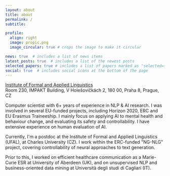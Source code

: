 ```yaml
---
layout: about
title: about
permalink: /
subtitle: 

profile:
  align: right
  image: propic.png
  image_circular: true # crops the image to make it circular

news: true  # includes a list of news items
latest_posts: true  # includes a list of the newest posts
selected_papers: true # includes a list of papers marked as "selected={true}"
social: true  # includes social icons at the bottom of the page
---
```

<a href='https://ufal.mff.cuni.cz/home-page'>Institute of Formal and Applied Linguistics </a><br>
Room 230, IMPAKT Building, V Holešovičkách 2, 180 00, Praha 8, Prague, CZ <br>

Computer scientist with 6+ years of experience in NLP & AI research. I was involved in several EU-funded projects, including Horizon 2020, ERC and EU Erasmus Traineeship. I mainly focus on applying AI to mental health and behaviour change, and evaluating its safety and controllability. I have extensive experience on human evaluation of AI.

Currently, I'm a postdoc at the Institute of Formal and Applied Linguistics (UFAL), at Charles University (CZ). I work within the ERC-funded "NG-NLG" project, covering controllability of neural approaches to text generation.

Prior to this, I worked on efficient healthcare communication as a Marie-Curie ESR at University of Aberdeen (UK), and on unsupervised NLP and business-oriented data mining at Università degli studi di Cagliari (IT).